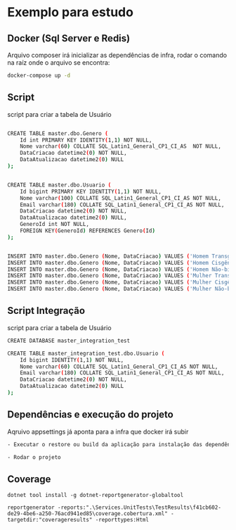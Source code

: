 # Exemplo para estudo
## Docker (Sql Server e Redis)

Arquivo composer irá inicializar as dependências de infra, rodar o comando na raíz onde o arquivo se encontra:
```sh
docker-compose up -d

```

## Script
script para criar a tabela de Usuário
```sh

CREATE TABLE master.dbo.Genero (
	Id int PRIMARY KEY IDENTITY(1,1) NOT NULL,
	Nome varchar(60) COLLATE SQL_Latin1_General_CP1_CI_AS  NOT NULL,
	DataCriacao datetime2(0) NOT NULL,
	DataAtualizacao datetime2(0) NULL
);


CREATE TABLE master.dbo.Usuario (
	Id bigint PRIMARY KEY IDENTITY(1,1) NOT NULL,
	Nome varchar(100) COLLATE SQL_Latin1_General_CP1_CI_AS NOT NULL,
	Email varchar(180) COLLATE SQL_Latin1_General_CP1_CI_AS NOT NULL,
	DataCriacao datetime2(0) NOT NULL,
	DataAtualizacao datetime2(0) NULL,
	GeneroId int NOT NULL,
	FOREIGN KEY(GeneroId) REFERENCES Genero(Id)
);


INSERT INTO master.dbo.Genero (Nome, DataCriacao) VALUES ('Homem Transgênero', '2022-03-10');
INSERT INTO master.dbo.Genero (Nome, DataCriacao) VALUES ('Homem Cisgênero', '2022-03-10');
INSERT INTO master.dbo.Genero (Nome, DataCriacao) VALUES ('Homem Não-binário', '2022-03-10');
INSERT INTO master.dbo.Genero (Nome, DataCriacao) VALUES ('Mulher Transgênero', '2022-03-10');
INSERT INTO master.dbo.Genero (Nome, DataCriacao) VALUES ('Mulher Cisgênero', '2022-03-10');
INSERT INTO master.dbo.Genero (Nome, DataCriacao) VALUES ('Mulher Não-binário', '2022-03-10');

```
## Script Integração
script para criar a tabela de Usuário
```sh
CREATE DATABASE master_integration_test

CREATE TABLE master_integration_test.dbo.Usuario (
	Id bigint IDENTITY(1,1) NOT NULL,
	Nome varchar(60) COLLATE SQL_Latin1_General_CP1_CI_AS NOT NULL,
	Email varchar(180) COLLATE SQL_Latin1_General_CP1_CI_AS NOT NULL,
	DataCriacao datetime2(0) NOT NULL,
	DataAtualizacao datetime2(0) NULL
);

```

## Dependências e execução do projeto
Aqruivo appsettings já aponta para a infra que docker irá subir
```sh
- Executar o restore ou build da aplicação para instalação das dependências

- Rodar o projeto
```


## Coverage
```
dotnet tool install -g dotnet-reportgenerator-globaltool  

reportgenerator -reports:".\Services.UnitTests\TestResults\f41cb602-de29-4be6-a250-76acd941ed85\coverage.cobertura.xml" -targetdir:"coverageresults" -reporttypes:Html
```